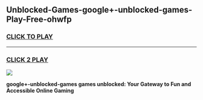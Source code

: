 
## Unblocked-Games-google+-unblocked-games-Play-Free-ohwfp
<h3>
<a href="https://premium76.site?title=google+-unblocked-games&ref=10A">CLICK TO PLAY</a></h3>
<hr>

<h3>
<a href="https://premium76.site?title=google+-unblocked-games&ref=10A">CLICK 2 PLAY</a>
  
</h3>

<a href="https://premium76.site?title=google+-unblocked-games&ref=10A"><img src="https://clearcache.store/games.png"></a>


**google+-unblocked-games games unblocked: Your Gateway to Fun and Accessible Online Gaming**
